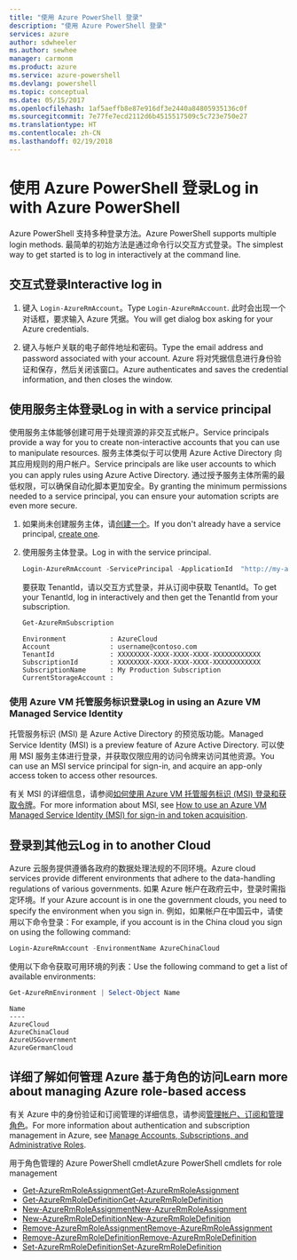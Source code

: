 ```yaml
---
title: "使用 Azure PowerShell 登录"
description: "使用 Azure PowerShell 登录"
services: azure
author: sdwheeler
ms.author: sewhee
manager: carmonm
ms.product: azure
ms.service: azure-powershell
ms.devlang: powershell
ms.topic: conceptual
ms.date: 05/15/2017
ms.openlocfilehash: 1af5aeffb8e87e916df3e2440a84805935136c0f
ms.sourcegitcommit: 7e77fe7ecd2112d6b4515517509c5c723e750e27
ms.translationtype: HT
ms.contentlocale: zh-CN
ms.lasthandoff: 02/19/2018
---
```

# <a name="log-in-with-azure-powershell"></a><span data-ttu-id="4813f-103">使用 Azure PowerShell 登录</span><span class="sxs-lookup"><span data-stu-id="4813f-103">Log in with Azure PowerShell</span></span>

<span data-ttu-id="4813f-104">Azure PowerShell 支持多种登录方法。</span><span class="sxs-lookup"><span data-stu-id="4813f-104">Azure PowerShell supports multiple login methods.</span></span> <span data-ttu-id="4813f-105">最简单的初始方法是通过命令行以交互方式登录。</span><span class="sxs-lookup"><span data-stu-id="4813f-105">The simplest way to get started is to log in interactively at the command line.</span></span>

## <a name="interactive-log-in"></a><span data-ttu-id="4813f-106">交互式登录</span><span class="sxs-lookup"><span data-stu-id="4813f-106">Interactive log in</span></span>

1. <span data-ttu-id="4813f-107">键入 `Login-AzureRmAccount`。</span><span class="sxs-lookup"><span data-stu-id="4813f-107">Type `Login-AzureRmAccount`.</span></span> <span data-ttu-id="4813f-108">此时会出现一个对话框，要求输入 Azure 凭据。</span><span class="sxs-lookup"><span data-stu-id="4813f-108">You will get dialog box asking for your Azure credentials.</span></span>

2. <span data-ttu-id="4813f-109">键入与帐户关联的电子邮件地址和密码。</span><span class="sxs-lookup"><span data-stu-id="4813f-109">Type the email address and password associated with your account.</span></span> <span data-ttu-id="4813f-110">Azure 将对凭据信息进行身份验证和保存，然后关闭该窗口。</span><span class="sxs-lookup"><span data-stu-id="4813f-110">Azure authenticates and saves the credential information, and then closes the window.</span></span>

## <a name="log-in-with-a-service-principal"></a><span data-ttu-id="4813f-111">使用服务主体登录</span><span class="sxs-lookup"><span data-stu-id="4813f-111">Log in with a service principal</span></span>

<span data-ttu-id="4813f-112">使用服务主体能够创建可用于处理资源的非交互式帐户。</span><span class="sxs-lookup"><span data-stu-id="4813f-112">Service principals provide a way for you to create non-interactive accounts that you can use to manipulate resources.</span></span> <span data-ttu-id="4813f-113">服务主体类似于可以使用 Azure Active Directory 向其应用规则的用户帐户。</span><span class="sxs-lookup"><span data-stu-id="4813f-113">Service principals are like user accounts to which you can apply rules using Azure Active Directory.</span></span> <span data-ttu-id="4813f-114">通过授予服务主体所需的最低权限，可以确保自动化脚本更加安全。</span><span class="sxs-lookup"><span data-stu-id="4813f-114">By granting the minimum permissions needed to a service principal, you can ensure your automation scripts are even more secure.</span></span>

1. <span data-ttu-id="4813f-115">如果尚未创建服务主体，请[创建一个](create-azure-service-principal-azureps.md)。</span><span class="sxs-lookup"><span data-stu-id="4813f-115">If you don't already have a service principal, [create one](create-azure-service-principal-azureps.md).</span></span>

2. <span data-ttu-id="4813f-116">使用服务主体登录。</span><span class="sxs-lookup"><span data-stu-id="4813f-116">Log in with the service principal.</span></span>

    ```powershell
    Login-AzureRmAccount -ServicePrincipal -ApplicationId  "http://my-app" -Credential $pscredential -TenantId $tenantid
    ```

    <span data-ttu-id="4813f-117">要获取 TenantId，请以交互方式登录，并从订阅中获取 TenantId。</span><span class="sxs-lookup"><span data-stu-id="4813f-117">To get your TenantId, log in interactively and then get the TenantId from your subscription.</span></span>

    ```powershell
    Get-AzureRmSubscription
    ```

    ```
    Environment           : AzureCloud
    Account               : username@contoso.com
    TenantId              : XXXXXXXX-XXXX-XXXX-XXXX-XXXXXXXXXXXX
    SubscriptionId        : XXXXXXXX-XXXX-XXXX-XXXX-XXXXXXXXXXXX
    SubscriptionName      : My Production Subscription
    CurrentStorageAccount :
    ```

### <a name="log-in-using-an-azure-vm-managed-service-identity"></a><span data-ttu-id="4813f-118">使用 Azure VM 托管服务标识登录</span><span class="sxs-lookup"><span data-stu-id="4813f-118">Log in using an Azure VM Managed Service Identity</span></span>

<span data-ttu-id="4813f-119">托管服务标识 (MSI) 是 Azure Active Directory 的预览版功能。</span><span class="sxs-lookup"><span data-stu-id="4813f-119">Managed Service Identity (MSI) is a preview feature of Azure Active Directory.</span></span> <span data-ttu-id="4813f-120">可以使用 MSI 服务主体进行登录，并获取仅限应用的访问令牌来访问其他资源。</span><span class="sxs-lookup"><span data-stu-id="4813f-120">You can use an MSI service principal for sign-in, and acquire an app-only access token to access other resources.</span></span>

<span data-ttu-id="4813f-121">有关 MSI 的详细信息，请参阅[如何使用 Azure VM 托管服务标识 (MSI) 登录和获取令牌](/azure/active-directory/msi-how-to-get-access-token-using-msi)。</span><span class="sxs-lookup"><span data-stu-id="4813f-121">For more information about MSI, see [How to use an Azure VM Managed Service Identity (MSI) for sign-in and token acquisition](/azure/active-directory/msi-how-to-get-access-token-using-msi).</span></span>

## <a name="log-in-to-another-cloud"></a><span data-ttu-id="4813f-122">登录到其他云</span><span class="sxs-lookup"><span data-stu-id="4813f-122">Log in to another Cloud</span></span>

<span data-ttu-id="4813f-123">Azure 云服务提供遵循各政府的数据处理法规的不同环境。</span><span class="sxs-lookup"><span data-stu-id="4813f-123">Azure cloud services provide different environments that adhere to the data-handling regulations of various governments.</span></span> <span data-ttu-id="4813f-124">如果 Azure 帐户在政府云中，登录时需指定环境。</span><span class="sxs-lookup"><span data-stu-id="4813f-124">If your Azure account is in one the government clouds, you need to specify the environment when you sign in.</span></span> <span data-ttu-id="4813f-125">例如，如果帐户在中国云中，请使用以下命令登录：</span><span class="sxs-lookup"><span data-stu-id="4813f-125">For example, if you account is in the China cloud you sign on using the following command:</span></span>

```powershell
Login-AzureRmAccount -EnvironmentName AzureChinaCloud
```

<span data-ttu-id="4813f-126">使用以下命令获取可用环境的列表：</span><span class="sxs-lookup"><span data-stu-id="4813f-126">Use the following command to get a list of available environments:</span></span>

```powershell
Get-AzureRmEnvironment | Select-Object Name
```

```
Name
----
AzureCloud
AzureChinaCloud
AzureUSGovernment
AzureGermanCloud
```

## <a name="learn-more-about-managing-azure-role-based-access"></a><span data-ttu-id="4813f-127">详细了解如何管理 Azure 基于角色的访问</span><span class="sxs-lookup"><span data-stu-id="4813f-127">Learn more about managing Azure role-based access</span></span>

<span data-ttu-id="4813f-128">有关 Azure 中的身份验证和订阅管理的详细信息，请参阅[管理帐户、订阅和管理角色](/azure/active-directory/role-based-access-control-configure)。</span><span class="sxs-lookup"><span data-stu-id="4813f-128">For more information about authentication and subscription management in Azure, see [Manage Accounts, Subscriptions, and Administrative Roles](/azure/active-directory/role-based-access-control-configure).</span></span>

<span data-ttu-id="4813f-129">用于角色管理的 Azure PowerShell cmdlet</span><span class="sxs-lookup"><span data-stu-id="4813f-129">Azure PowerShell cmdlets for role management</span></span>

* [<span data-ttu-id="4813f-130">Get-AzureRmRoleAssignment</span><span class="sxs-lookup"><span data-stu-id="4813f-130">Get-AzureRmRoleAssignment</span></span>](/powershell/module/AzureRM.Resources/Get-AzureRmRoleAssignment)
* [<span data-ttu-id="4813f-131">Get-AzureRmRoleDefinition</span><span class="sxs-lookup"><span data-stu-id="4813f-131">Get-AzureRmRoleDefinition</span></span>](/powershell/module/AzureRM.Resources/Get-AzureRmRoleDefinition)
* [<span data-ttu-id="4813f-132">New-AzureRmRoleAssignment</span><span class="sxs-lookup"><span data-stu-id="4813f-132">New-AzureRmRoleAssignment</span></span>](/powershell/module/AzureRM.Resources/New-AzureRmRoleAssignment)
* [<span data-ttu-id="4813f-133">New-AzureRmRoleDefinition</span><span class="sxs-lookup"><span data-stu-id="4813f-133">New-AzureRmRoleDefinition</span></span>](/powershell/module/AzureRM.Resources/New-AzureRmRoleDefinition)
* [<span data-ttu-id="4813f-134">Remove-AzureRmRoleAssignment</span><span class="sxs-lookup"><span data-stu-id="4813f-134">Remove-AzureRmRoleAssignment</span></span>](/powershell/module/AzureRM.Resources/Remove-AzureRmRoleAssignment)
* [<span data-ttu-id="4813f-135">Remove-AzureRmRoleDefinition</span><span class="sxs-lookup"><span data-stu-id="4813f-135">Remove-AzureRmRoleDefinition</span></span>](/powershell/module/AzureRM.Resources/Remove-AzureRmRoleDefinition)
* [<span data-ttu-id="4813f-136">Set-AzureRmRoleDefinition</span><span class="sxs-lookup"><span data-stu-id="4813f-136">Set-AzureRmRoleDefinition</span></span>](/powershell/moduel/AzureRM.Resources/Set-AzureRmRoleDefinition)
